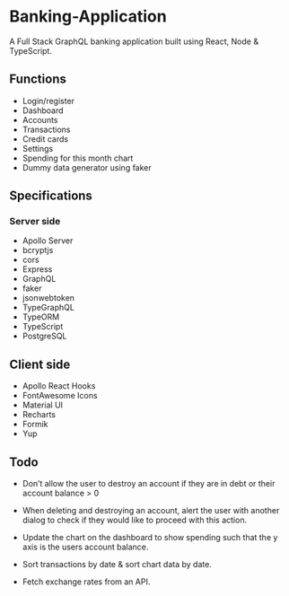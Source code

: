# Banking-Application
A Full Stack GraphQL banking application built using React, Node &amp; TypeScript.

## Functions
- Login/register
- Dashboard
- Accounts
- Transactions
- Credit cards
- Settings
- Spending for this month chart
- Dummy data generator using faker

## Specifications

### Server side

- Apollo Server
- bcryptjs
- cors
- Express
- GraphQL
- faker
- jsonwebtoken
- TypeGraphQL
- TypeORM
- TypeScript
- PostgreSQL


## Client side

- Apollo React Hooks
- FontAwesome Icons
- Material UI
- Recharts
- Formik
- Yup


## Todo

- Don’t allow the user to destroy an account if they are in debt or their account balance > 0

- When deleting and destroying an account, alert the user with another dialog to check if they would like to proceed with this action.

- Update the chart on the dashboard to show spending such that the y axis is the users account balance.

- Sort transactions by date & sort chart data by date.

- Fetch exchange rates from an API.
